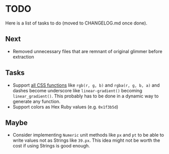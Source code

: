 # TODO

Here is a list of tasks to do (moved to CHANGELOG.md once done).

## Next

- Removed unnecessary files that are remnant of original glimmer before extraction

## Tasks

- Support [all CSS functions](https://developer.mozilla.org/en-US/docs/Web/CSS/CSS_Functions) like `rgb(r, g, b)` and `rgba(r, g, b, a)` and dashes become underscore like `linear-gradient()` becoming `linear_gradient()`. This probably has to be done in a dynamic way to generate any function.
- Support colors as Hex Ruby values (e.g. `0x1f3b5d`)

## Maybe

- Consider implementing `Numeric` unit methods like `px` and `pt` to be able to write values not as Strings like `39.px`. This idea might not be worth the cost if using Strings is good enough.
